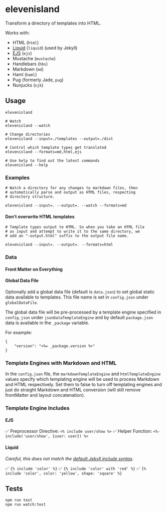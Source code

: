 # elevenisland

Transform a directory of templates into HTML.

Works with:

* HTML (`html`)
* [Liquid](https://www.npmjs.com/package/liquidjs) (`liquid`) (used by Jekyll)
* [EJS](https://www.npmjs.com/package/ejs) (`ejs`)
* Mustache (`mustache`)
* Handlebars (`hbs`)
* Markdown (`md`)
* Haml (`haml`)
* Pug (formerly Jade, `pug`)
* Nunjucks (`njk`)

## Usage

```
elevenisland

# Watch
elevenisland --watch

# Change directories
elevenisland --input=./templates --output=./dist

# Control which template types get translated
elevenisland --formats=md,html,ejs

# Use help to find out the latest commands
elevenisland --help
```

### Examples

```
# Watch a directory for any changes to markdown files, then
# automatically parse and output as HTML files, respecting
# directory structure.

elevenisland --input=. --output=. --watch --formats=md
```

#### Don’t overwrite HTML templates

```
# Template types output to HTML. So when you take an HTML file
# as input and attempt to write it to the same directory, we
# add an "-output.html" suffix to the output file name.

elevenisland --input=. --output=. --formats=html
```

### Data

#### Front Matter on Everything

#### Global Data File

Optionally add a global data file (default is `data.json`) to set global static data available to templates. This file name is set in `config.json` under `globalDataFile`.

The global data file will be pre-processed by a template engine specified in `config.json` under `jsonDataTemplateEngine` and by default `package.json` data is available in the `_package` variable.

For example:

```
{
	"version": "<%= _package.version %>"
}
```

### Template Engines with Markdown and HTML

In the `config.json` file, the `markdownTemplateEngine` and `htmlTemplateEngine` values specify which templating engine will be used to process Markdown and HTML respectively. Set them to false to turn off templating engines and just do straight Markdown and HTML conversion (will still remove frontMatter and layout concatenation).

### Template Engine Includes

#### EJS

✅ Preprocessor Directive: `<% include user/show %>`
✅ Helper Function: `<%- include('user/show', {user: user}) %>`

#### Liquid

_Careful, this does not match the [default Jekyll include syntax](https://jekyllrb.com/docs/includes/)._

✅ `{% include 'color' %}`
✅ `{% include 'color' with 'red' %}`
✅ `{% include 'color', color: 'yellow', shape: 'square' %}`

## Tests

```
npm run test
npm run watch:test
```